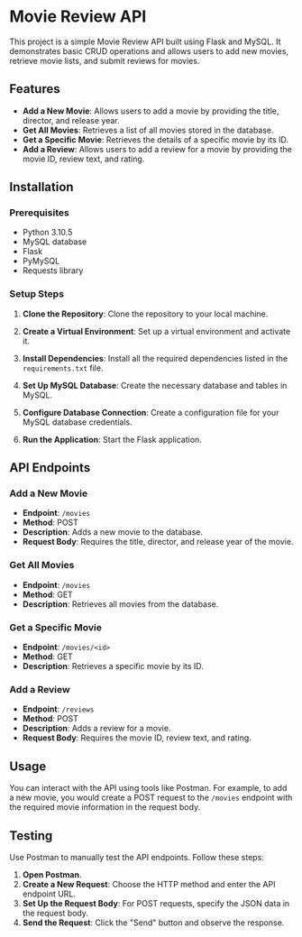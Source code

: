# Movie Review API

This project is a simple Movie Review API built using Flask and MySQL. It demonstrates basic CRUD operations and allows users to add new movies, retrieve movie lists, and submit reviews for movies.

## Features

- **Add a New Movie**: Allows users to add a movie by providing the title, director, and release year.
- **Get All Movies**: Retrieves a list of all movies stored in the database.
- **Get a Specific Movie**: Retrieves the details of a specific movie by its ID.
- **Add a Review**: Allows users to add a review for a movie by providing the movie ID, review text, and rating.

## Installation

### Prerequisites

- Python 3.10.5
- MySQL database
- Flask
- PyMySQL
- Requests library

### Setup Steps

1. **Clone the Repository**: Clone the repository to your local machine.

2. **Create a Virtual Environment**: Set up a virtual environment and activate it.

3. **Install Dependencies**: Install all the required dependencies listed in the `requirements.txt` file.

4. **Set Up MySQL Database**: Create the necessary database and tables in MySQL.

5. **Configure Database Connection**: Create a configuration file for your MySQL database credentials.

6. **Run the Application**: Start the Flask application.

## API Endpoints

### Add a New Movie

- **Endpoint**: `/movies`
- **Method**: POST
- **Description**: Adds a new movie to the database.
- **Request Body**: Requires the title, director, and release year of the movie.

### Get All Movies

- **Endpoint**: `/movies`
- **Method**: GET
- **Description**: Retrieves all movies from the database.

### Get a Specific Movie

- **Endpoint**: `/movies/<id>`
- **Method**: GET
- **Description**: Retrieves a specific movie by its ID.

### Add a Review

- **Endpoint**: `/reviews`
- **Method**: POST
- **Description**: Adds a review for a movie.
- **Request Body**: Requires the movie ID, review text, and rating.

## Usage

You can interact with the API using tools like Postman. For example, to add a new movie, you would create a POST request to the `/movies` endpoint with the required movie information in the request body.

## Testing

Use Postman to manually test the API endpoints. Follow these steps:

1. **Open Postman**.
2. **Create a New Request**: Choose the HTTP method and enter the API endpoint URL.
3. **Set Up the Request Body**: For POST requests, specify the JSON data in the request body.
4. **Send the Request**: Click the "Send" button and observe the response.

